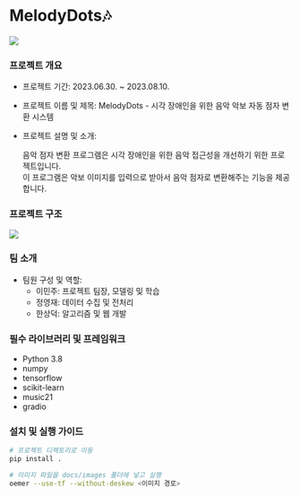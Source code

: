 # MelodyDots🎶

  <p align="left">
    <img src="https://github.com/pingpeng1017/MelodyDots/assets/97069558/306d898c-a4fb-4ad7-b3ab-e5d3ef83ecb0">
  </p>
  
### 프로젝트 개요

- 프로젝트 기간: 2023.06.30. ~ 2023.08.10.
- 프로젝트 이름 및 제목: MelodyDots - 시각 장애인을 위한 음악 악보 자동 점자 변환 시스템
- 프로젝트 설명 및 소개:

  음악 점자 변환 프로그램은 시각 장애인을 위한 음악 접근성을 개선하기 위한 프로젝트입니다.
  <br>이 프로그램은 악보 이미지를 입력으로 받아서 음악 점자로 변환해주는 기능을 제공합니다.

### 프로젝트 구조  

  <p align="left">
    <img src="https://github.com/pingpeng1017/MelodyDots/assets/97069558/075220f6-7c99-43b9-83f6-5024836e4cc4">
  </p>
  
### 팀 소개

- 팀원 구성 및 역할:
  - 이민주: 프로젝트 팀장, 모델링 및 학습
  - 정영재: 데이터 수집 및 전처리
  - 한상덕: 알고리즘 및 웹 개발

### 필수 라이브러리 및 프레임워크

- Python 3.8
- numpy
- tensorflow
- scikit-learn
- music21
- gradio

### 설치 및 실행 가이드
```bash
# 프로젝트 디렉토리로 이동
pip install .

# 이미지 파일을 docs/images 폴더에 넣고 실행
oemer --use-tf --without-deskew <이미지 경로>
```
